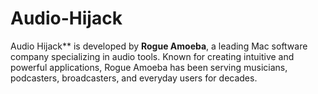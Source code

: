 # Audio-Hijack
Audio Hijack** is developed by **Rogue Amoeba**, a leading Mac software company specializing in audio tools. Known for creating intuitive and powerful applications, Rogue Amoeba has been serving musicians, podcasters, broadcasters, and everyday users for decades.
